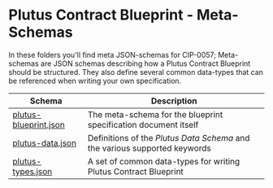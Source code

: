 # Plutus Contract Blueprint - Meta-Schemas 

In these folders you'll find meta JSON-schemas for CIP-0057; Meta-schemas are JSON schemas describing how a Plutus Contract Blueprint should be structured. They also define several common data-types that can be referenced when writing your own specification. 

Schema                                              | Description 
---                                                 | ---       
[plutus-blueprint.json](./v1/plutus-blueprint.json) | The meta-schema for the blueprint specification document itself
[plutus-data.json](./v1/plutus-data.json)           | Definitions of the _Plutus Data Schema_ and the various supported keywords 
[plutus-types.json](./v1/plutus-types.json)         | A set of common data-types for writing Plutus Contract Blueprint
